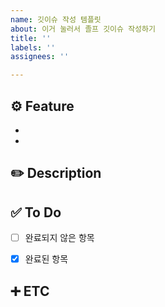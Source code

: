 ```yaml
---
name: 깃이슈 작성 템플릿
about: 이거 눌러서 졸프 깃이슈 작성하기
title: ''
labels: ''
assignees: ''

---
```


## ⚙️ Feature
<!--구현한 내용 간략히 목차로 적기-->
- 
- 


## ✏️ Description
<!--구현한 내용을 자세히 적기-->


## ✅ To Do
- [ ] 완료되지 않은 항목
- [x] 완료된 항목


## ➕ ETC
<!--추가로 적을 사항이 있으면 메모-->
